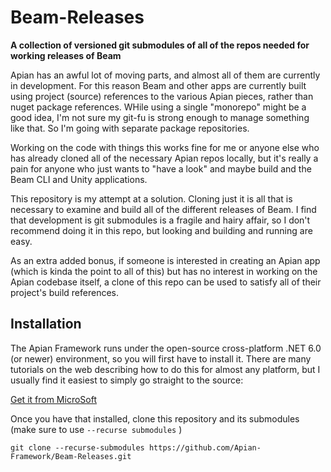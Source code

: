 # Beam-Releases

**A collection of versioned git submodules of all of the repos needed for working releases of Beam**

Apian has an awful lot of moving parts, and almost all of them are currently in development. For this reason Beam and other apps are currently built using project (source) references to the various Apian pieces, rather than nuget package references. WHile using a single "monorepo" might be a good idea, I'm not sure my git-fu is strong enough to manage something like that. So I'm going with separate package repositories.

Working on the code with things this works fine for me or anyone else who has already cloned all of the necessary Apian repos locally, but it's really a pain for anyone who just wants to "have a look" and maybe build and the Beam CLI and Unity applications.

This repository is my attempt at a solution. Cloning just it is all that is necessary to examine and build all of the different releases of Beam. I find that development is git submodules is a fragile and hairy affair, so I don't recommend doing it in this repo, but looking and building and running are easy.

As an extra added bonus, if someone is interested in creating an Apian app (which is kinda the point to all of this) but has no interest in working on the Apian codebase itself, a clone of this repo can be used to satisfy all of their project's build references.

## Installation

The Apian Framework runs under the open-source cross-platform .NET 6.0 (or newer) environment, so you will first have to install it. There are many tutorials on the web describing how to do this for almost any platform, but I usually find it easiest to simply go straight to the source:

[Get it from MicroSoft](https://dotnet.microsoft.com/download)

Once you have that installed, clone this repository and its submodules (make sure to use `--recurse submodules` )

`git clone --recurse-submodules https://github.com/Apian-Framework/Beam-Releases.git`

